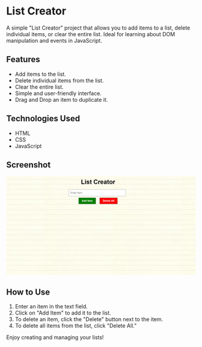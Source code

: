 # List Creator

A simple "List Creator" project that allows you to add items to a list, delete individual items, or clear the entire list. Ideal for learning about DOM manipulation and events in JavaScript.

## Features

- Add items to the list.
- Delete individual items from the list.
- Clear the entire list.
- Simple and user-friendly interface.
- Drag and Drop an item to duplicate it.

## Technologies Used

- HTML
- CSS
- JavaScript

## Screenshot

![Screenshot](https://github.com/Brakoweb/list-creator/blob/main/list-creator.png)

## How to Use

1. Enter an item in the text field.
2. Click on "Add Item" to add it to the list.
3. To delete an item, click the "Delete" button next to the item.
4. To delete all items from the list, click "Delete All."

Enjoy creating and managing your lists!
